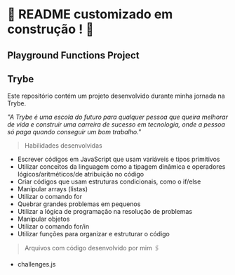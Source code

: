 # :construction: README customizado em construção ! :construction:
<h2>Playground Functions Project</h2>

<h2>Trybe</h2>
Este repositório contém um projeto desenvolvido durante minha jornada na Trybe.

_"A Trybe é uma escola do futuro para qualquer pessoa que queira melhorar de vida e construir uma carreira de sucesso em tecnologia, onde a pessoa só paga quando conseguir um bom trabalho."_

> Habilidades desenvolvidas
- Escrever códigos em JavaScript que usam variáveis e tipos primitivos
- Utilizar conceitos da linguagem como a tipagem dinâmica e operadores lógicos/aritméticos/de atribuição no código
- Criar códigos que usam estruturas condicionais, como o if/else
- Manipular arrays (listas)
- Utilizar o comando for
- Quebrar grandes problemas em pequenos
- Utilizar a lógica de programação na resolução de problemas
- Manipular objetos
- Utilizar o comando for/in
- Utilizar funções para organizar e estruturar o código

> Arquivos com código desenvolvido por mim :paperclips:
- challenges.js

<!-- Olá, Tryber!
Esse é apenas um arquivo inicial para o README do seu projeto no qual você pode customizar e reutilizar todas as vezes que for executar o trybe-publisher.

Para deixá-lo com a sua cara, basta alterar o seguinte arquivo da sua máquina: ~/.student-repo-publisher/custom/_NEW_README.md

É essencial que você preencha esse documento por conta própria, ok?
Não deixe de usar nossas dicas de escrita de README de projetos, e deixe sua criatividade brilhar!
:warning: IMPORTANTE: você precisa deixar nítido:
- quais arquivos/pastas foram desenvolvidos por você; 
- quais arquivos/pastas foram desenvolvidos por outra pessoa estudante;
- quais arquivos/pastas foram desenvolvidos pela Trybe.
-->
